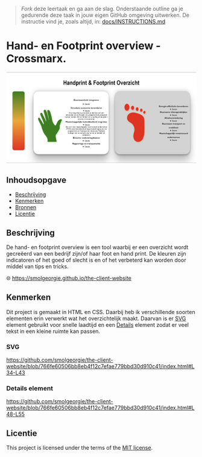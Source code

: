 > _Fork_ deze leertaak en ga aan de slag. Onderstaande outline ga je gedurende deze taak in jouw eigen GitHub omgeving uitwerken. De instructie vind je, zoals altijd, in: [docs/INSTRUCTIONS.md](docs/INSTRUCTIONS.md)

# Hand- en Footprint overview - Crossmarx.

![Alt text](image-1.png)

## Inhoudsopgave

  * [Beschrijving](#beschrijving)
  * [Kenmerken](#kenmerken)
  * [Bronnen](#bronnen)
  * [Licentie](#licentie)

## Beschrijving
De hand- en footprint overview is een tool waarbij er een overzicht wordt gecreëerd van een bedrijf zijn/of haar foot en hand print. De kleuren zijn indicatoren of het goed of slecht is en of het verbeterd kan worden door middel van tips en tricks. 

🌐 https://smolgeorgie.github.io/the-client-website 

## Kenmerken
Dit project is gemaakt in HTML en CSS. Daarbij heb ik verschillende soorten elementen erin verwerkt wat het overzichtelijk maakt. Daarvan is er [SVG](#svg) element gebruikt voor snelle laadtijd en een [Details](#details-element) element zodat er veel tekst in een kleine ruimte kan passen. 

### SVG 
https://github.com/smolgeorgie/the-client-website/blob/766fe60506bb8eb4f12c7efae779bbd30d910c41/index.html#L34-L43

### Details element
https://github.com/smolgeorgie/the-client-website/blob/766fe60506bb8eb4f12c7efae779bbd30d910c41/index.html#L48-L55



## Licentie

This project is licensed under the terms of the [MIT license](./LICENSE).
